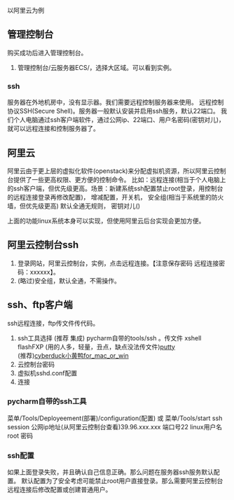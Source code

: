 以阿里云为例
## 管理控制台
购买成功后进入管理控制台。
1.  管理控制台/云服务器ECS/，选择大区域。可以看到实例。
### ssh
服务器在外地机房中，没有显示器。我们需要远程控制服务器来使用。
远程控制协议SSH(Secure Shell)。服务器一般默认安装并启用ssh服务，默认22端口。
我们个人电脑通过ssh客户端软件，通过公网ip、22端口、用户名密码(密钥对儿)，就可以远程连接和控制服务器了。

## 阿里云
阿里云由于更上层的虚拟化软件(openstack)来分配虚拟机资源，所以阿里云控制台提供了一些更高权限、更方便的控制命令。
比如：远程连接(相当于个人电脑上的ssh客户端，但优先级更高。场景：新建系统ssh配置禁止root登录，用控制台的远程连接登录再修改配置)，
增减配置，开关机，
安全组(相当于系统里的防火墙，但优先级更高) 默认全通无规则，
密钥对儿()

上面的功能linux系统本身可以实现，但使用阿里云后台实现会更加方便。
## 阿里云控制台ssh
1. 登录网站，阿里云控制台，实例，点击远程连接。【注意保存密码 远程连接密码：xxxxxx】。
2. (略过)安全组，默认全通，不需操作。

## ssh、ftp客户端
ssh远程连接，ftp传文件传代码。
1. ssh工具选择
(推荐 集成) pycharm自带的tools/ssh  。传文件
xshell flashFXP
(用的人多，轻量，丑点，缺点没法传文件)[putty](https://www.chiark.greenend.org.uk/~sgtatham/putty/)  
(推荐)[cyberduck小黄鸭for_mac_or_win](https://cyberduck.en.softonic.com/)
3. 云控制台密码
4. 虚拟机sshd.conf配置
5. 连接

### pycharm自带的ssh工具
菜单/Tools/Deployeement(部署)/configuration(配置)   或 菜单/Tools/start ssh session 
公网ip地址(从阿里云控制台查看)39.96.xxx.xxx  端口号22  linux用户名root 密码
### ssh配置
如果上面登录失败，并且确认自己信息正确。那么问题在服务器ssh服务默认配置。
默认配置为了安全考虑可能禁止root用户直接登录。那么需要阿里云控制台远程连接后修改配置或创建普通用户。